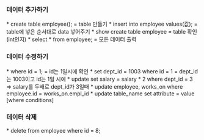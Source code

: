 <h3>데이터 추가하기</h3>
* create table employee(); = table 만들기
* insert into employee values(값); = table에 넣은 순서대로 data 넣어주기
* show create table employee = table 확인(int인지)
* select * from employee; = 모든 데이터 출력

<h3>데이터 수정하기</h3>
* where id = 1; = id는 1일시에 확인
* set dept_id = 1003 where id = 1 = dept_id는 1003이고 id는 1일 시에
* update set salary = salary * 2 where dept_id = 3 => salary를 두배로 dept_id가 3일때
* update employee, works_on where employee.id = works_on.empl_id
* update table_name set attribute = value [where conditions] 

<h3>데이터 삭제</h3>
* delete from employee where id = 8;
